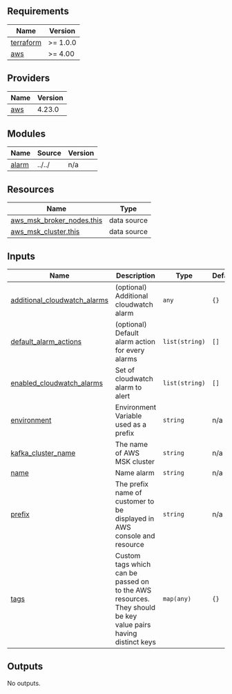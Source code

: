 <!-- BEGIN_TF_DOCS -->
## Requirements

| Name                                                                      | Version  |
|---------------------------------------------------------------------------|----------|
| <a name="requirement_terraform"></a> [terraform](#requirement\_terraform) | >= 1.0.0 |
| <a name="requirement_aws"></a> [aws](#requirement\_aws)                   | >= 4.00  |

## Providers

| Name                                              | Version |
|---------------------------------------------------|---------|
| <a name="provider_aws"></a> [aws](#provider\_aws) | 4.23.0  |

## Modules

| Name                                                | Source | Version |
|-----------------------------------------------------|--------|---------|
| <a name="module_alarm"></a> [alarm](#module\_alarm) | ../../ | n/a     |

## Resources

| Name                                                                                                                         | Type        |
|------------------------------------------------------------------------------------------------------------------------------|-------------|
| [aws_msk_broker_nodes.this](https://registry.terraform.io/providers/hashicorp/aws/latest/docs/data-sources/msk_broker_nodes) | data source |
| [aws_msk_cluster.this](https://registry.terraform.io/providers/hashicorp/aws/latest/docs/data-sources/msk_cluster)           | data source |

## Inputs

| Name                                                                                                                       | Description                                                                                                  | Type           | Default | Required |
|----------------------------------------------------------------------------------------------------------------------------|--------------------------------------------------------------------------------------------------------------|----------------|---------|:--------:|
| <a name="input_additional_cloudwatch_alarms"></a> [additional\_cloudwatch\_alarms](#input\_additional\_cloudwatch\_alarms) | (optional) Additional cloudwatch alarm                                                                       | `any`          | `{}`    |    no    |
| <a name="input_default_alarm_actions"></a> [default\_alarm\_actions](#input\_default\_alarm\_actions)                      | (optional) Default alarm action for every alarms                                                             | `list(string)` | `[]`    |    no    |
| <a name="input_enabled_cloudwatch_alarms"></a> [enabled\_cloudwatch\_alarms](#input\_enabled\_cloudwatch\_alarms)          | Set of cloudwatch alarm to alert                                                                             | `list(string)` | `[]`    |    no    |
| <a name="input_environment"></a> [environment](#input\_environment)                                                        | Environment Variable used as a prefix                                                                        | `string`       | n/a     |   yes    |
| <a name="input_kafka_cluster_name"></a> [kafka\_cluster\_name](#input\_kafka\_cluster\_name)                               | The name of AWS MSK cluster                                                                                  | `string`       | n/a     |   yes    |
| <a name="input_name"></a> [name](#input\_name)                                                                             | Name alarm                                                                                                   | `string`       | n/a     |   yes    |
| <a name="input_prefix"></a> [prefix](#input\_prefix)                                                                       | The prefix name of customer to be displayed in AWS console and resource                                      | `string`       | n/a     |   yes    |
| <a name="input_tags"></a> [tags](#input\_tags)                                                                             | Custom tags which can be passed on to the AWS resources. They should be key value pairs having distinct keys | `map(any)`     | `{}`    |    no    |

## Outputs

No outputs.
<!-- END_TF_DOCS -->
